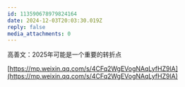 ```yaml
---
id: 113590678979824164
date: 2024-12-03T20:03:30.019Z
reply: false
media_attachments: 0
---
```


高善文：2025年可能是一个重要的转折点

[https://mp.weixin.qq.com/s/4CFq2WgEVogNAqLyfHZ9lA](https://mp.weixin.qq.com/s/4CFq2WgEVogNAqLyfHZ9lA)

